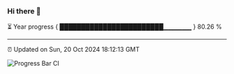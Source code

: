 ### Hi there 👋

⏳ Year progress { ████████████████████████▁▁▁▁▁▁ } 80.26 %

---

⏰ Updated on Sun, 20 Oct 2024 18:12:13 GMT

![Progress Bar CI](https://github.com/Shyam-Makwana/GitHub-Actions-Demo/workflows/Progress%20Bar%20CI/badge.svg)
